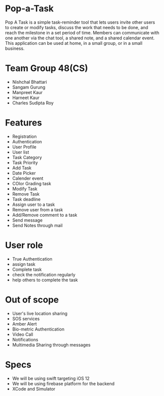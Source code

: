# Pop-a-Task
Pop A Task is a simple task-reminder tool that lets users invite other users to create or modify tasks, discuss the work that needs to be done, and reach the milestone in a set period of time. Members can communicate with one another via the chat tool, a shared note, and a shared calendar event. This application can be used at home, in a small group, or in a small business.

# Team Group 48(CS)
- Nishchal Bhattari
- Sangam Gurung
- Manpreet Kaur
- Harneet Kaur
- Charles Sudipta Roy

# Features
- Registration
- Authentication
- User Profile
- User list
- Task Category
- Task Priority
- Add Task
- Date Picker
- Calender event
- COlor Grading task
- Modify Task
- Remove Task
- Task deadline
- Assign user to a task
- Remove user from a task
- Add/Remove comment to a task
- Send message
- Send Notes through mail

# User role

- True Authentication
- assign task
- Complete  task
- check the notification regularly
- help others to complete the task


# Out of scope
- User's live location sharing 
- SOS services 
- Amber Alert 
- Bio-metric Authentication
- Video Call
- Notifications
- Multimedia Sharing through messages

# Specs
- We will be using swift targeting iOS 12
- We will be using firebase platform for the backend
- XCode and Simulator
